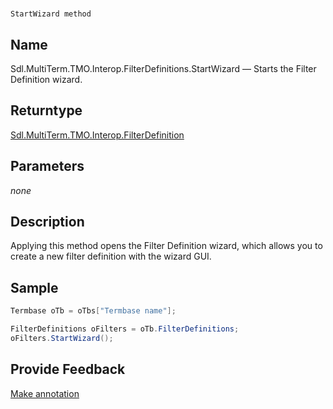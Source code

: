 

# 
    StartWizard method



## Name

Sdl.MultiTerm.TMO.Interop.FilterDefinitions.StartWizard —          Starts the Filter Definition wizard.



## Returntype

[Sdl.MultiTerm.TMO.Interop.FilterDefinition](Sdl.MultiTerm.TMO.Interop.FilterDefinition.html)



## Parameters
*none*


## Description



Applying this method opens the Filter Definition wizard, which allows you to create a new filter definition with the wizard GUI.



## Sample


```cs
Termbase oTb = oTbs["Termbase name"];

FilterDefinitions oFilters = oTb.FilterDefinitions;
oFilters.StartWizard();
```



## Provide Feedback

[Make annotation](mailto:sdk-feedback@sdl.com&amp;subject=Reference%20for%20Sdl.MultiTerm.TMO.Interop.FilterDefinitions.StartWizard)

